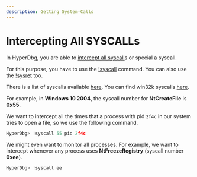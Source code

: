 ```yaml
---
description: Getting System-Calls
---
```


# Intercepting All SYSCALLs

In HyperDbg, you are able to [intercept all syscall](https://docs.hyperdbg.org/design/features/vmm-module/design-of-syscall-and-sysret)s or special a syscall.

For this purpose, you have to use the [!syscall](https://docs.hyperdbg.org/commands/extension-commands/syscall) command. You can also use the [!sysret](https://docs.hyperdbg.org/commands/extension-commands/sysret) too.

There is a list of syscalls available [here](https://j00ru.vexillium.org/syscalls/nt/64/). You can find win32k syscalls [here](https://j00ru.vexillium.org/syscalls/win32k/64/).

For example, in **Windows 10 2004**, the syscall number for **NtCreateFile** is **0x55**.

We want to intercept all the times that a process with pid `2f4c` in our system tries to open a file, so we use the following command.

```c
HyperDbg> !syscall 55 pid 2f4c
```

We might even want to monitor all processes. For example, we want to intercept whenever any process uses **NtFreezeRegistry** (syscall number **0xee**).

```c
HyperDbg> !syscall ee
```
